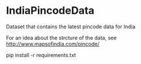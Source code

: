 IndiaPincodeData
================

Dataset that contains the latest pincode data for India

For an idea about the strcture of the data, see http://www.mapsofindia.com/pincode/

pip install -r requirements.txt
